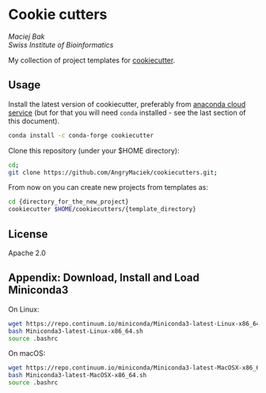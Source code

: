 # Cookie cutters

*Maciej Bak  
Swiss Institute of Bioinformatics*

My collection of project templates for [cookiecutter][1].

## Usage

Install the latest version of cookiecutter,
preferably from [anaconda cloud service][2] (but for that you will need `conda` installed - see the last section of this document).
```bash
conda install -c conda-forge cookiecutter
```

Clone this repository (under your $HOME directory):
```bash
cd;
git clone https://github.com/AngryMaciek/cookiecutters.git;
```

From now on you can create new projects from templates as:
```bash
cd {directory_for_the_new_project}
cookiecutter $HOME/cookiecutters/{template_directory}
```

## License

Apache 2.0

## Appendix: Download, Install and Load Miniconda3

On Linux:
  ```bash
  wget https://repo.continuum.io/miniconda/Miniconda3-latest-Linux-x86_64.sh
  bash Miniconda3-latest-Linux-x86_64.sh
  source .bashrc
  ```

On macOS:
  ```bash
  wget https://repo.continuum.io/miniconda/Miniconda3-latest-MacOSX-x86_64.sh
  bash Miniconda3-latest-MacOSX-x86_64.sh
  source .bashrc
  ```




[1]: https://cookiecutter.readthedocs.io/en/latest/
[2]: https://anaconda.org/
